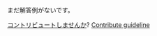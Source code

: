 
まだ解答例がないです。

[コントリビュートしませんか](https://github.com/BFEdev/BFE.dev-solutions/blob/main/problem/create-a-middleware-system_ja.md)?  [Contribute guideline](https://github.com/BFEdev/BFE.dev-solutions#how-to-contribute)
